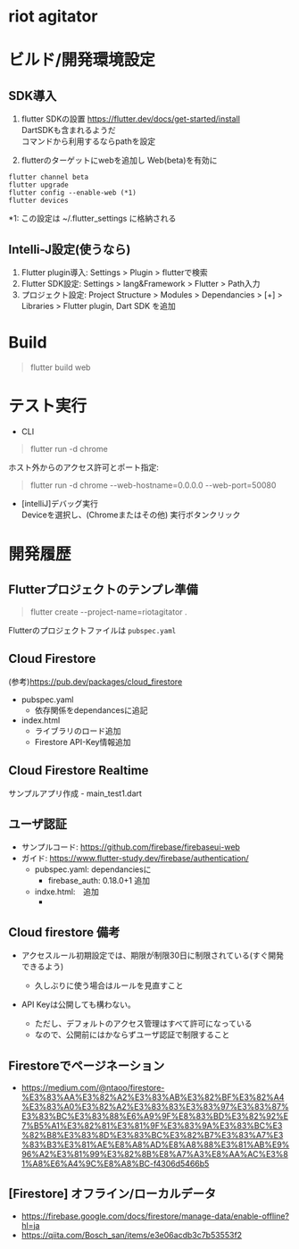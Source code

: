 # riot agitator


# ビルド/開発環境設定
## SDK導入

1. flutter SDKの設置
  https://flutter.dev/docs/get-started/install  
  DartSDKも含まれるようだ  
  コマンドから利用するならpathを設定
  
2. flutterのターゲットにwebを追加し Web(beta)を有効に
```
flutter channel beta
flutter upgrade  
flutter config --enable-web (*1)
flutter devices
```                   
*1: この設定は ~/.flutter_settings に格納される


## Intelli-J設定(使うなら)
1. Flutter plugin導入: Settings > Plugin > flutterで検索
2. Flutter SDK設定: Settings > lang&Framework > Flutter > Path入力
3. プロジェクト設定: Project Structure > Modules > Dependancies > [+] > Libraries > Flutter plugin, Dart SDK を追加

# Build
> flutter build web

# テスト実行
- CLI
> flutter run -d chrome

ホスト外からのアクセス許可とポート指定:
 
> flutter run -d chrome --web-hostname=0.0.0.0 --web-port=50080

- [intelliJ]デバッグ実行  
Deviceを選択し、(Chromeまたはその他)
実行ボタンクリック

# 開発履歴
## Flutterプロジェクトのテンプレ準備
> flutter create --project-name=riotagitator .

Flutterのプロジェクトファイルは `pubspec.yaml`

## Cloud Firestore
(参考)https://pub.dev/packages/cloud_firestore
- pubspec.yaml
  - 依存関係をdependancesに追記
- index.html
  - ライブラリのロード追加
  - Firestore API-Key情報追加

## Cloud Firestore Realtime
サンプルアプリ作成 - main_test1.dart

## ユーザ認証
 - サンプルコード: https://github.com/firebase/firebaseui-web
 - ガイド: https://www.flutter-study.dev/firebase/authentication/
   - pubspec.yaml: dependanciesに
     - firebase_auth: 0.18.0+1 追加
   - indxe.html:　追加
     - <script src="https://www.gstatic.com/firebasejs/7.15.5/firebase-auth.js"></script>

 
## Cloud firestore 備考
- アクセスルール初期設定では、期限が制限30日に制限されている(すぐ開発できるよう)
  - 久しぶりに使う場合はルールを見直すこと

- API Keyは公開しても構わない。
  - ただし、デフォルトのアクセス管理はすべて許可になっている
  - なので、公開前にはかならずユーザ認証で制限すること
  
## Firestoreでページネーション
- https://medium.com/@ntaoo/firestore-%E3%83%AA%E3%82%A2%E3%83%AB%E3%82%BF%E3%82%A4%E3%83%A0%E3%82%A2%E3%83%83%E3%83%97%E3%83%87%E3%83%BC%E3%83%88%E6%A9%9F%E8%83%BD%E3%82%92%E7%B5%A1%E3%82%81%E3%81%9F%E3%83%9A%E3%83%BC%E3%82%B8%E3%83%8D%E3%83%BC%E3%82%B7%E3%83%A7%E3%83%B3%E3%81%AE%E8%A8%AD%E8%A8%88%E3%81%AB%E9%96%A2%E3%81%99%E3%82%8B%E8%A7%A3%E8%AA%AC%E3%81%A8%E6%A4%9C%E8%A8%BC-f4306d5466b5

## [Firestore] オフライン/ローカルデータ
- https://firebase.google.com/docs/firestore/manage-data/enable-offline?hl=ja
- https://qiita.com/Bosch_san/items/e3e06acdb3c7b53553f2
